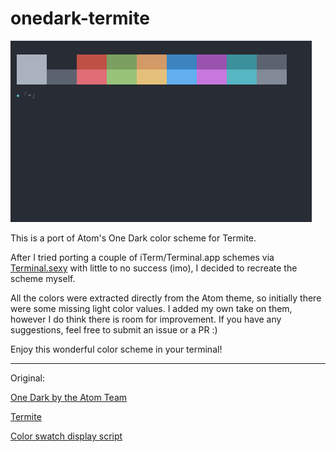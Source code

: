 # onedark-termite

![screenshot](https://raw.githubusercontent.com/1se/onedark-termite/master/screenshot.png "Screenshot")

This is a port of Atom's One Dark color scheme for Termite.

After I tried porting a couple of iTerm/Terminal.app schemes via [Terminal.sexy](https://terminal.sexy/) with little to no success (imo), I decided to recreate the scheme myself.

All the colors were extracted directly from the Atom theme, so initially there were some missing light color values. I added my own take on them, however I do think there is room for improvement. If you have any suggestions, feel free to submit an issue or a PR :)

Enjoy this wonderful color scheme in your terminal!

___

Original:

[One Dark by the Atom Team](https://github.com/atom/one-dark-syntax)

[Termite](https://github.com/thestinger/termite)

[Color swatch display script](https://gist.github.com/1se/ce04416d53527098dbed6d6a502db23f)
